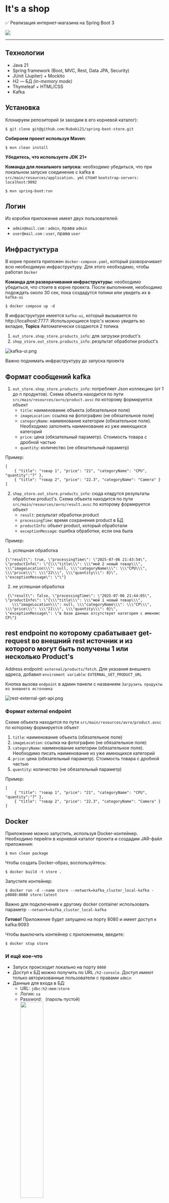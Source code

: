 # It's a shop

✅ Реализация интернет-магазина на Spring Boot 3

<img src="src/main/resources/static/index.png">
<hr>

## Технологии

- Java 21
- Spring framework (Boot, MVC, Rest, Data JPA, Security)
- JUnit (Jupiter) + Mockito
- H2 — БД *(in-memory mode)*
- Thymeleaf + HTML/CSS
- Kafka

## Установка

Клонируем репозиторий (и заходим в его корневой каталог):

```
$ git clone git@github.com:Rubaki21/spring-boot-store.git
``` 

**Собираем проект используя Maven**:

```
$ mvn clean install
```
**Убедитесь, что используете JDK 21+**

**Команда для локального запуска:** необходимо убедиться, что при локальном запуске соединение с kafka в `src/main/resources/application.
yml` стоит `bootstrap-servers: localhost:9092`

```
$ mvn spring-boot:run
```

## Логин

Из коробки приложение имеет двух пользователей:

- `admin@mail.com` : `admin`, права `admin`
- `user@mail.com` : `user`, права `user`

## Инфрастуктура

В корне проекта приложен `docker-compose.yaml`, который разворачивает всю необходимую инфраструктуру. Для этого необходимо, чтобы работал 
`Docker`

**Команда для разворачивания инфраструктуры:** необходимо убедиться, что стоите в корне проекта. После выполнения, необходимо подождать 
около 30 сек, пока создадутся топики или увидеть их в `kafka-ui`

```
$ docker compose up -d
```

В инфраструктуре имеется `kafka-ui`, который вызывается по http://localhost:7777:
Использующиеся topic's можно увидеть во вкладке, <b>Topics</b>
Автоматически создаются 2 топика
1) `out_store.shop_store.products_info`: для загрузки product's
2) `shop_store.out_store.products_info`: результат обработки product's

![kafka-ui.png](src/main/resources/static/kafka-ui.png)

Важно поднимать инфраструктуру до запуска проекта

## Формат сообщений kafka
1) `out_store.shop_store.products_info`: потребляет Json коллекцию (от 1 до n продуктов). Схема объекта находится по пути 
   `src/main/resources/avro/product.avsc` по которому формируется объект
    - `title`: наименование объекта (обязательное поле)
    - `imageLocation`: ссылка на фотографию (не обязательное поле) 
    - `categoryName`: наименование категории (обязательное поле). Необходимо заполнять наименование из уже имеющихся категорий
    - `price`: цена (обязательный параметр). Стоимость товара с дробной частью
    - `quantity`: количество (не обязательный параметр) 

Пример:

    [
        { "title": "товар 1", "price": "21", "categoryName": "CPU", "quantity":"7" },
        { "title": "товар 2", "price": "22.3", "categoryName": "Camera" }
    ]

2) `shop_store.out_store.products_info`: сюда кладутся результаты обработки product's. Схема объекта находится по пути
   `src/main/resources/avro/result.avsc` по которому формируется объект
   - `result`: результат обработки product
   - `processingTime`: время сохранения product в БД
   - `productInfo`: объект product, который обработали
   - `exceptionMessage`: ошибка обработки, если она была

Пример:
1) успешная обработка

```
{\"result\": true, \"processingTime\": \"2025-07-06 21:43:54\", \"productInfo\": \"{\\\"title\\\": \\\"мой 2 новый товар\\\", 
\\\"imageLocation\\\": null, \\\"categoryName\\\": \\\"CPU\\\", \\\"price\\\": \\\"22\\\", \\\"quantity\\\": 0}\", \"exceptionMessage\": \"\"}
```

2) не успешная обработка

```
 {\"result\": false, \"processingTime\": \"2025-07-06 21:44:05\", \"productInfo\": \"{\\\"title\\\": \\\"мой 1 новый товар\\\", 
   \\\"imageLocation\\\": null, \\\"categoryName\\\": \\\"CP\\\", \\\"price\\\": \\\"21\\\", \\\"quantity\\\": 0}\", \"exceptionMessage\": \"в базе данных отсутствует категория с именем: CP\"}
```

## rest endpoint по которому срабатывает get-request во внешний rest источник и из которого могут быть получены 1 или несколько Product's

Address endpoint: `external/products/fetch`. Для указания внешнего адреса, добавил `enviroment variable`: `EXTERNAL_GET_PRODUCT_URL`

Кнопка вызова `endpoint` в админ панели с названием `Загрузить продукты из внешнего источника`

![rest-external-get-api.png](src/main/resources/static/rest-external-get-api.png)

### Формат external endpoint

Схеме объекта находится по пути `src/main/resources/avro/product.avsc` по которому формируется объект
1. `title`: наименование объекта (обязательное поле)
2. `imageLocation`: ссылка на фотографию (не обязательное поле)
3. `categoryName`: наименование категории (обязательное поле). Необходимо писать наименование из уже имеющихся категорий
4. `price`: цена (обязательный параметр). Стоимость товара с дробной частью
5. `quantity`: количество (не обязательный параметр)

Пример:

    [
        { "title": "товар 1", "price": "21", "categoryName": "CPU", "quantity":"7" },
        { "title": "товар 2", "price": "22.3", "categoryName": "Camera" }
    ]

## Docker

Приложение можно запустить, используя Docker-контейнер.  
Необходимо перейти в корневой каталог проекта и создадим JAR-файл приложения:

```
$ mvn clean package
```

Чтобы создать Docker-образ, воспользуйтесь:

```
$ docker build -t store .
```

Запустите контейнер:

```
$ docker run -d --name store --network=kafka_cluster_local-kafka -p8080:8080 store:latest
```

Важно для подключения к другому docker container использовать параметр `--network=kafka_cluster_local-kafka`

**Готово!** Приложение будет запущено на порту 8080 и имеет доступ к kafka:9093

Чтобы выключить контейнер с приложением, введите:

```
$ docker stop store
```

### И ещё кое-что

- Запуск происходит локально на порту `8080`
- Доступ к БД можно получить по URL `/h2-console`. Доступ имеют только авторизованные пользователи с правами `admin`
- Данные для входа в БД:
    - URL: `jdbc:h2:mem:store`
    - Логин: `sa`
    - Password:` `  (пароль пустой)  
      <img src="src/main/resources/static/h2.png" height=40% width=40%>
- Картинки в БД хранятся в виде ссылок из интернета. Просто скопируйте ссылку на картинку и вставьте её при создании
  товара  
  <img src="src/main/resources/static/urlcopy.png" height=30% width=30%>

### Скриншоты

<p align="center">
<img src="src/main/resources/static/cart.png" height=60% width=60%>
<hr>
<p align="center">
<img src="src/main/resources/static/product.png" height=60% width=60%>
<hr>
<p align="center">
<img src="src/main/resources/static/admin.png" height=60% width=60%>
<hr>
<p align="center">
<img src="src/main/resources/static/error.png" height=60% width=60%>
<hr>
